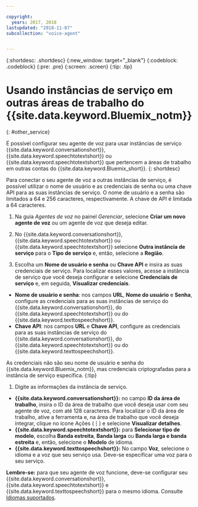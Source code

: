 ```yaml
---

copyright:
  years: 2017, 2018
lastupdated: "2018-11-07"
subcollection: "voice-agent"


---
```


{:shortdesc: .shortdesc}
{:new_window: target="_blank"}
{:codeblock: .codeblock}
{:pre: .pre}
{:screen: .screen}
{:tip: .tip}


# Usando instâncias de serviço em outras áreas de trabalho do {{site.data.keyword.Bluemix_notm}}
{: #other_service}

É possível configurar seu agente de voz para usar instâncias de serviço {{site.data.keyword.conversationshort}}, {{site.data.keyword.speechtotextshort}} ou {{site.data.keyword.speechtotextshort}} que pertencem a áreas de trabalho em outras contas do {{site.data.keyword.Bluemix_short}}.
{: shortdesc}

Para conectar o seu agente de voz a outras instâncias de serviço, é possível utilizar o nome de usuário e as credenciais de senha
ou uma chave API para as suas instâncias de serviço. O nome de usuário e a senha são limitados a 64 e 256 caracteres, respectivamente. A chave de API é limitada a 64 caracteres.

1. Na guia _Agentes de voz_ no painel _Gerenciar_, selecione **Criar um novo agente de voz** ou um agente de voz que deseja editar.

1. No {{site.data.keyword.conversationshort}}, {{site.data.keyword.speechtotextshort}} ou {{site.data.keyword.speechtotextshort}} selecione **Outra instância de serviço** para o **Tipo de serviço** e, então, selecione a **Região**.

1. Escolha um **Nome de usuário e senha** ou **Chave API** e insira as suas credenciais de
serviço.
  Para localizar esses valores, acesse a instância de serviço que você deseja configurar e selecione **Credenciais de serviço** e, em seguida, **Visualizar credenciais**.

  * **Nome de usuário e senha**: nos campos **URL**, **Nome do
usuário** e **Senha**, configure as credenciais para as suas instâncias de serviço do {{site.data.keyword.conversationshort}},
do {{site.data.keyword.speechtotextshort}} ou do {{site.data.keyword.texttospeechshort}}.
  * **Chave API**: nos campos **URL** e **Chave API**, configure as
credenciais para as suas instâncias de serviço do {{site.data.keyword.conversationshort}}, do
{{site.data.keyword.speechtotextshort}} ou do {{site.data.keyword.texttospeechshort}}.

  As credenciais não são seu nome de usuário e senha do {{site.data.keyword.Bluemix_notm}}, mas credenciais criptografadas para a instância de serviço específica.
  {:tip}

1. Digite as informações da instância de serviço.

  * **{{site.data.keyword.conversationshort}}:** no campo **ID
da área de trabalho**, insira o ID da área de trabalho que você deseja usar com seu agente de
voz, com até 128 caracteres. Para localizar o ID da área de trabalho, ative a ferramenta e, na área de trabalho que você deseja integrar, clique no ícone Ações (**&vellip;**) e selecione **Visualizar detalhes**.
  * **{{site.data.keyword.speechtotextshort}}:** para **Selecionar tipo de modelo**, escolha **Banda estreita**, **Banda larga** ou **Banda larga e banda estreita** e, então, selecione o **Modelo** de idioma.
  * **{{site.data.keyword.texttospeechshort}}:** No campo **Voz**, selecione o idioma e a voz que seu serviço usa. Deve-se especificar uma voz para o seu serviço.

**Lembre-se:** para que seu agente de voz funcione, deve-se configurar seu {{site.data.keyword.conversationshort}}, {{site.data.keyword.speechtotextshort}} e {{site.data.keyword.texttospeechshort}} para o mesmo idioma. Consulte [Idiomas suportados](/docs/services/voice-agent?topic=voice-agent-about#supported-languages).
